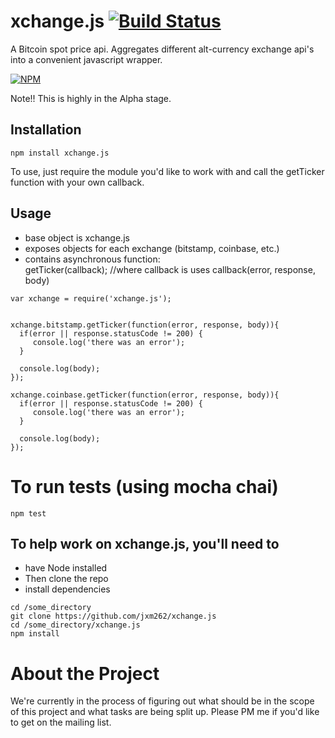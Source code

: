 xchange.js  [![Build Status](https://travis-ci.org/jxm262/xchange.js.svg?branch=master)](https://travis-ci.org/jxm262/xchange.js)  
==========  
  
  A Bitcoin spot price api.  Aggregates different alt-currency exchange api's into a convenient javascript wrapper.  



[![NPM](https://nodei.co/npm/xchange.js.png)](https://npmjs.org/package/xchange.js)  

  Note!!  This is highly in the Alpha stage.
  

## Installation

```
npm install xchange.js
```

To use, just require the module you'd like to work with and call the getTicker function with your own callback.  

## Usage
+ base object is xchange.js  
+ exposes objects for each exchange (bitstamp, coinbase, etc.)  
+ contains asynchronous function:  
    getTicker(callback);    //where callback is uses callback(error, response, body)

```
var xchange = require('xchange.js');


xchange.bitstamp.getTicker(function(error, response, body)){
  if(error || response.statusCode != 200) {
     console.log('there was an error');
  }
  
  console.log(body);
});

xchange.coinbase.getTicker(function(error, response, body)){
  if(error || response.statusCode != 200) {
     console.log('there was an error');
  }
  
  console.log(body);
});
```
  
  

To run tests (using mocha chai)
===============================  

```
npm test
```  
  

## To help work on xchange.js, you'll need to 
- have Node installed
- Then clone the repo  
- install dependencies

```
cd /some_directory
git clone https://github.com/jxm262/xchange.js
cd /some_directory/xchange.js
npm install
```  

About the Project
=================
We're currently in the process of figuring out what should be in the scope of this project and what tasks are being split up.  Please PM me if you'd like to get on the mailing list.
